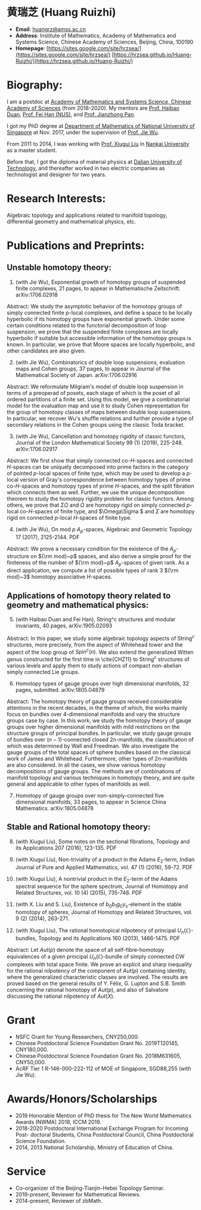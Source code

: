 # 黄瑞芝 (Huang Ruizhi)

* **Email**: huangrz@amss.ac.cn
* **Address**: Institute of Mathematics, Academy of Mathematics and Systems Science, Chinese Academy of Sciences, Beijing, China, 100190 
* **Homepage**: [https://sites.google.com/site/hrzsea/](https://sites.google.com/site/hrzsea/)
                [https://hrzsea.github.io/Huang-Ruizhi/](https://hrzsea.github.io/Huang-Ruizhi/)

# Biography:

I am a postdoc at [Academy of Mathematics and Systems Science, Chinese Academy of Sciences](http://english.amss.cas.cn) (from 2018-2020). My mentors are [Prof. Haibao Duan](http://www.math.ac.cn/kyry/201501/t20150116_276433.html), [Prof. Fei Han (NUS)](http://www.math.nus.edu.sg/~mathanf/), and [Prof. Jianzhong Pan](http://www.math.ac.cn/kyry/201501/t20150116_276445.html).

I got my PhD degree at [Department of Mathematics of National University of Singapore](http://ww1.math.nus.edu.sg) at Nov. 2017, under the supervision of [Prof. Jie Wu](http://www.math.nus.edu.sg/~matwujie/). 

From 2011 to 2014, I was working with [Prof. Xiugui Liu](https://www.researchgate.net/profile/Xiugui_Liu) in [Nankai University](http://en.sms.nankai.edu.cn/main.htm) as a master student. 

Before that, I got the diploma of material physics at [Dalian University of Technology](http://mse.dlut.edu.cn/English.htm), and thereafter worked in two electric companies as technologist and designer for two years.

# Research Interests:

Algebraic topology and applications related to manifold topology, differential geometry and mathematical physics, etc.


# Publications and Preprints:


## Unstable homotopy theory:

1. (with Jie Wu), Exponential growth of homotopy groups of suspended finite complexes, 21 pages, to appear in Mathematische Zeitschrift. arXiv:1706.02918                                                                                                                                                                                                  

Abstract: We study the asymptotic behavior of the homotopy groups of simply connected finite $p$-local complexes, and define a space to be locally hyperbolic if its homotopy groups have exponential growth. Under some certain conditions related to the functorial decomposition of loop suspension, we prove that the suspended finite complexes are locally hyperbolic if suitable but accessible information of the homotopy groups is known. In particular, we prove that Moore spaces are locally hyperbolic, and other candidates are also given.

2. (with Jie Wu), Combinatorics of double loop suspensions, evaluation maps and Cohen groups, 37 pages, to appear in Journal of the Mathematical Society of Japan. arXiv:1706.02916                                                                                                                                                                         

Abstract: We reformulate Milgram's model of double loop suspension in terms of a preoperad of posets, each stage of which is the poset of all ordered partitions of a finite set. Using this model, we give a combinatorial model for the evaluation map and use it to study Cohen representation for the group of homotopy classes of maps between double loop suspensions. In particular, we recover Wu's shuffle relations and further provide a type of secondary relations in the Cohen groups using the classic Toda bracket.

3. (with Jie Wu), Cancellation and homotopy rigidity of classic functors, Journal of the London Mathematical Society 99 (1) (2019), 225-248. arXiv:1706.02917                                                                                                                                              

Abstract: We first show that simply connected co-$H$-spaces and connected $H$-spaces can be uniquely decomposed into prime factors in the category of pointed $p$-local spaces of finite type, which may be used to develop a $p$-local version of Gray's correspondence between homotopy types of prime co-$H$-spaces and homotopy types of prime $H$-spaces, and the split fibration which connects them as well. Further, we use the unique decomposition theorem to study the homotopy rigidity problem for classic functors. Among others, we prove that $\Sigma \Omega$ and $\Omega$ are homotopy rigid on simply connected $p$-local co-$H$-spaces of finite type, and $\Omega\Sigma $ and $\Sigma$ are homotopy rigid on connected $p$-local $H$-spaces of finite type. 

4. (with Jie Wu), On mod $p$ $A_p$-spaces, Algebraic and Geometric Topology 17 (2017), 2125-2144. PDF

Abstract: We prove a necessary condition for the existence of the $A_p$-structure on ${\rm mod}~p$ spaces, and also derive a simple proof for the finiteness of the number of ${\rm mod}~p$ $A_p$-spaces of given rank. As a direct application, we compute a list of possible types of rank $3$ ${\rm mod}~3$ homotopy associative $H$-spaces.


## Applications of homotopy theory related to geometry and mathematical physics:    

5. (with Haibao Duan and Fei Han), String^c structures and modular invariants, 40 pages, arXiv:1905.02093

Abstract: In this paper, we study some algebraic topology aspects of String$^c$ structures, more precisely, from the aspect of Whitehead tower and the aspect of the loop group of $Spin^c(n)$. We also extend the generalized Witten genus constructed for the first time in \cite{CHZ11} to String$^c$ structures of various levels and apply them to study actions of compact non-abelian simply connected Lie groups.

6. Homotopy types of gauge groups over high dimensional manifolds, 32 pages, submitted. arXiv:1805.04879

Abstract: The homotopy theory of gauge groups received considerable attentions in the recent decades, in the theme of which, the works mainly focus on bundles over $4$-dimensional manifolds and vary the structure groups case by case. In this work, we study the homotopy theory of gauge groups over higher dimensional manifolds with mild restrictions on the structure groups of principal bundles. In particular, we study gauge groups of bundles over $(n-1)$-connected closed $2n$-manifolds, the classification of which was determined by Wall and Freedman. We also investigate the gauge groups of the total spaces of sphere bundles based on the classical work of James and Whitehead. Furthermore, other types of $2n$-manifolds are also considered. In all the cases, we show various homotopy decompositions of gauge groups. The methods are of combinations of manifold topology and various techniques in homotopy theory, and are quite general and applicable to other types of manifolds as well.

7. Homotopy of gauge groups over non-simply-connected five dimensional manifolds, 33 pages, to appear in Science China Mathematics. arXiv:1805.04878



## Stable and Rational homotopy theory:             

8. (with Xiugui Liu), Some notes on the sectional fibrations, Topology and its Applications 207 (2016), 123-135. PDF

9. (with Xiugui Liu), Non-triviality of a product in the Adams $E_2$-term, Indian Journal of Pure and Applied Mathematics, vol. 47 (1) (2016), 59-72. PDF 

10. (with Xiugui Liu), A nontrivial product in the $E_2$-term of the Adams spectral sequence for the sphere spectrum, Journal of Homotopy and Related Structures, vol. 10 (4) (2015), 735-748. PDF

11. (with X. Liu and S. Liu), Existence of $b_0b_1g_0\gamma_s$-element in the stable homotopy of spheres, Journal of Homotopy and Related Structures, vol. 9 (2) (2014), 263-271.

12. (with Xiugui Liu), The rational homotopical nilpotency of principal $U_n(\mathbb{C})$-bundles, Topology and its Applications 160 (2013), 1466-1475. PDF

Abstract: Let $Aut(p)$ denote the space of all self-fibre-homotopy equivalences of a given principal $U_n(\mathbb{C})$-bundle of simply connected CW complexes with total space finite. We prove an explicit and sharp inequality for the rational nilpotency of the component of $Aut(p)$ containing identity, where the generalized characteristic classes are involved. The results are proved based on the general results of Y. Félix, G. Lupton and S.B. Smith concerning the rational homotopy of $Aut(p)$, and also of Salvatore discussing the rational nilpotency of $Aut(X)$.


# Grant

- NSFC Grant for Young Researchers, CNY250,000.
- Chinese Postdoctoral Science Foundation Grant No. 2019T120145, CNY180,000.
- Chinese Postdoctoral Science Foundation Grant No. 2018M631605, CNY50,000.
- AcRF Tier 1 R-146-000-222-112 of MOE of Singapore, SGD88,255 (with Jie Wu).


# Awards/Honors/Scholarships

- 2019 Honorable Mention of PhD thesis for The New World Mathematics Awards (NWMA) 2018, ICCM 2019.
- 2018-2020 Postdoctoral International Exchange Program for Incoming Post- doctoral Students, China Postdoctoral Council, China Postdoctoral Science Foundation.
- 2014, 2013 National Scholarship, Ministry of Education of China.



# Service

- Co-organizer of the Beijing-Tianjin-Hebei Topology Seminar.
- 2019-present, Reviewer for Mathematical Reviews.
- 2014-present, Reviewer of zbMath.





